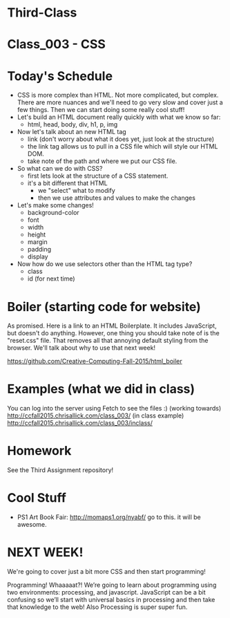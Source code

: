 # Third-Class

# Class_003 - CSS

# Today's Schedule

- CSS is more complex than HTML. Not more complicated, but complex. There are more nuances and we'll need to go very slow and cover just a few things. Then we can start doing some really cool stuff!
- Let's build an HTML document really quickly with what we know so far:
  - html, head, body, div, h1, p, img
- Now let's talk about an new HTML tag
  - link (don't worry about what it does yet, just look at the structure)
  - the link tag allows us to pull in a CSS file which will style our HTML DOM.
  - take note of the path and where we put our CSS file.
- So what can we do with CSS?
  - first lets look at the structure of a CSS statement.
  - it's a bit different that HTML
    - we "select" what to modify
    - then we use attributes and values to make the changes
- Let's make some changes!
  - background-color
  - font
  - width
  - height
  - margin
  - padding
  - display
- Now how do we use selectors other than the HTML tag type?
  - class
  - id (for next time)

# Boiler (starting code for website)

As promised. Here is a link to an HTML Boilerplate. It includes JavaScript, but doesn't do anything. However, one thing you should take note of is the "reset.css" file. That removes all that annoying default styling from the browser. We'll talk about why to use that next week!

https://github.com/Creative-Computing-Fall-2015/html_boiler


# Examples (what we did in class)

You can log into the server using Fetch to see the files :)
(working towards) http://ccfall2015.chrisallick.com/class_003/
(in class example) http://ccfall2015.chrisallick.com/class_003/inclass/

# Homework

See the Third Assignment repository!

# Cool Stuff

- PS1 Art Book Fair: http://momaps1.org/nyabf/ go to this. it will be awesome.

# NEXT WEEK!

We're going to cover just a bit more CSS and then start programming!

Programming! Whaaaaat?! We’re going to learn about programming using two environments: processing, and javascript. JavaScript can be a bit confusing so we’ll start with universal basics in processing and then take that knowledge to the web! Also Processing is super super fun.
  
